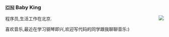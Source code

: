 <!--
**babyking/babyking** is a ✨ _special_ ✨ repository because its `README.md` (this file) appears on your GitHub profile.

Here are some ideas to get you started:

- 🔭 I’m currently working on ...
- 🌱 I’m currently learning ...
- 👯 I’m looking to collaborate on ...
- 🤔 I’m looking for help with ...
- 💬 Ask me about ...
- 📫 How to reach me: ...
- 😄 Pronouns: ...
- ⚡ Fun fact: ...
-->
### :cn: Baby King

<img align="right" src="https://github-readme-stats.vercel.app/api?username=babyking&show_icons=true&icon_color=0366d6&text_color=24292e&bg_color=ffffff&hide_title=true" />

程序员,生活工作在北京.

喜欢音乐,最近在学习钢琴即兴,欢迎写代码的同学跟我聊聊音乐:)
